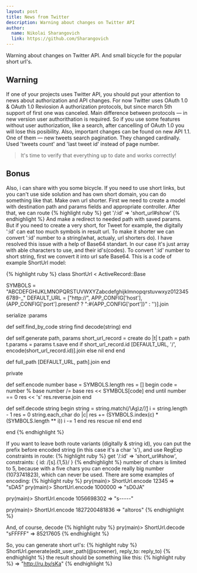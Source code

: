 ```yaml
---
layout: post
title: News from Twitter
description: Warning about changes on Twitter API
author:
  name: Nikolai Sharangovich
  link: https://github.com/Sharangovich
---
```


Warning about changes on Twitter API. And small bicycle for the popular short url's.

<!-- full start -->

## Warning

If one of your projects uses Twitter API, you should put your attention to news about authorization and API changes. For now Twitter uses OAuth 1.0 & OAuth 1.0 Reviosion A authorization protocols, but since march 5th support of first one was canceled. Main difference between protocols — in new version user authorithation is required. So if you use some features without user authorization, like a search, after cancelling of OAuth 1.0 you will lose this posibility. 
Also, important changes can be found on new API 1.1. One of them — new tweets search pagination. They changed cardinally. Used 'tweets count' and 'last tweet id' instead of page number.

> It's time to verify that everything up to date and works correctly!


## Bonus

Also, i can share with you some bicycle. If you need to use short links, but you can't use side solution and has own short domain, you can do something like that. Make own url shorter.
First we need to create a model with destination path and params fields and appropriate controller. After that, we can route 
{% highlight ruby %}
get '/:id' => 'short_url#show'
{% endhighlight %}
And make a redirect to needed path with saved params. But if you need to create a very short, for Tweet for example, the digitally ':id' can eat too much symbols in result url. To make it shorter we can convert ':id' number to a string(what, actualy, url shorters do). I have resolved this issue with a help of Base64 standart. In our case it's just array with able characters to use, and their id's(codes). To convert ':id' number to short string, first we convert it into url safe Base64. This is a code of example ShortUrl model:

{% highlight ruby %}
class ShortUrl < ActiveRecord::Base

  SYMBOLS = "ABCDEFGHIJKLMNOPQRSTUVWXYZabcdefghijklmnopqrstuvwxyz0123456789-_"
  DEFAULT_URL = ["http://", APP_CONFIG['host'], (APP_CONFIG['port'].present? ? ":#{APP_CONFIG['port']}" : '')].join

  serialize :params

  def self.find_by_code string
    find decode(string)
  end

  def self.generate path, params
    short_url_record = create do |t|
      t.path = path
      t.params = params
      t.save
    end
    if short_url_record.id
      [DEFAULT_URL, '/', encode(short_url_record.id)].join
    else
      nil
    end
  end

  def full_path
    [DEFAULT_URL, path].join
  end

  private

  def self.encode number
    base = SYMBOLS.length
    res = []
    begin
      code = number % base
      number /= base
      res << SYMBOLS[code]
    end until number == 0
    res << 's'
    res.reverse.join
  end

  def self.decode string
    begin
      string = string.match(/\A[s](.{1,5})\z/)[1]
      i = string.length - 1
      res = 0
      string.each_char do |c|
        res += (SYMBOLS.index(c) * (SYMBOLS.length ** i))
        i -= 1
      end
      res
    rescue
      nil
    end
  end

end
{% endhighlight %}

If you want to leave both route variants (digitally & string id), you can put the prefix before encoded string (in this case it's a char 's'), and use RegExp constraints in route:
{% highlight ruby %}
get '/:id' => 'short_url#show', constraints: { id: /[s].{1,5}/ }
{% endhighlight %}
number of chars is limited to 5, because with a five chars you can encode really big number (1073741823), which can never be used.
There are some examples of encoding:
{% highlight ruby %}
pry(main)> ShortUrl.encode 12345
=> "sDA5"
pry(main)> ShortUrl.encode 1000000
=> "sD0JA"

pry(main)> ShortUrl.encode 1056698302
=> "s-----"

pry(main)> ShortUrl.encode 1827200481836
=> "altoros"
{% endhighlight %}

And, of course, decode
{% highlight ruby %}
pry(main)> ShortUrl.decode "sFFFFF"
=> 85217605
{% endhighlight %}

So, you can generate short url's:
{% highlight ruby %}
ShortUrl.generate(edit_user_path(@screener), reply_to: reply_to)
{% endhighlight %}
the result should be something like this: 
{% highlight ruby %}
=> "http://ru.by/sKa"
{% endhighlight %}

<!-- full end -->

[0]: https://dev.twitter.com/docs/api/1.1/overview
[1]: http://en.wikipedia.org/wiki/Base64
